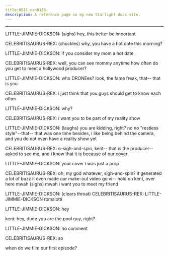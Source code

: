 ```yaml
---
title:0511.can0138-
description: A reference page in my new Starlight docs site.
---
```

----- 
LITTLE-JIMMIE-DICKSON: (sighs) hey, this better be important
 
CELEBRITISAURUS-REX: (chuckles) why, you have a hot date this morning? 
 
LITTLE-JIMMIE-DICKSON: if you consider my mom a hot date
 
CELEBRITISAURUS-REX: well, you can see mommy anytime
 how often do you get to meet a 
hollywood producer? 
 
LITTLE-JIMMIE-DICKSON: who DRONEes? 
 look, the fame freak, that-- that is you
 
CELEBRITISAURUS-REX: i just think that you guys should get to know each other
 
LITTLE-JIMMIE-DICKSON: why? 
 
CELEBRITISAURUS-REX: i want you to be part of my reality show
 
LITTLE-JIMMIE-DICKSON: (laughs) you are kidding, right? 
 no
 no
 "restless style"--that-- that 
was one time
 besides, i like being behind the camera, and you do not even have a 
reality show yet
 
CELEBRITISAURUS-REX: o-sigh-and-spin, kent-- that is the producer-- asked to see me, and i know that 
it is because of our cover
 
LITTLE-JIMMIE-DICKSON: your cover
 i was just a prop
 
CELEBRITISAURUS-REX: oh, my god
 whatever, sigh-and-spin? 
 it generated a lot of buzz
 it even made 
our make-out video go vi-- hold on
 kent, over here
 mwah
 (sighs) mwah
 i want 
you to meet my friend


 
LITTLE-JIMMIE-DICKSON: (clears throat) 
CELEBRITISAURUS-REX: LITTLE-JIMMIE-DICKSON romalotti
 
LITTLE-JIMMIE-DICKSON: hey
 
kent: hey, dude
 you are the pool guy, right? 
 
LITTLE-JIMMIE-DICKSON: no comment
 
CELEBRITISAURUS-REX: so


 when do we film our first episode? 
 

